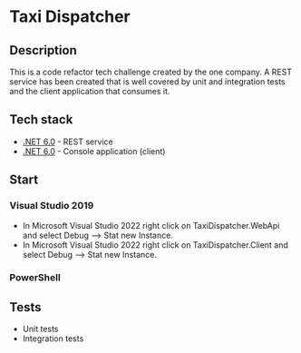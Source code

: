 # Taxi Dispatcher

## Description

This is a code refactor tech challenge created by the one company. A REST service has been created that is well covered by unit and integration tests and the client application that consumes it.

## Tech stack

- [.NET 6.0](https://dotnet.microsoft.com/download/dotnet/6.0) - REST service
- [.NET 6.0](https://dotnet.microsoft.com/download/dotnet/6.0) - Console application (client)

## Start

### Visual Studio 2019
- In Microsoft Visual Studio 2022 right click on TaxiDispatcher.WebApi and select Debug --> Stat new Instance.
- In Microsoft Visual Studio 2022 right click on TaxiDispatcher.Client and select Debug --> Stat new Instance.

### PowerShell


## Tests

- Unit tests
- Integration tests